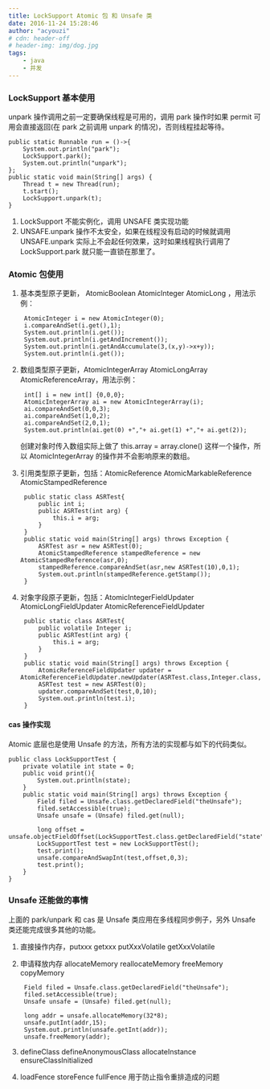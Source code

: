 ```yaml
---
title: LockSupport Atomic 包 和 Unsafe 类
date: 2016-11-24 15:28:46
author: "acyouzi"
# cdn: header-off
# header-img: img/dog.jpg
tags:
	- java
	- 并发
---
```


### LockSupport 基本使用
unpark 操作调用之前一定要确保线程是可用的，调用 park 操作时如果 permit 可用会直接返回(在 park 之前调用 unpark 的情况)，否则线程挂起等待。

    public static Runnable run = ()->{
        System.out.println("park");
        LockSupport.park();
        System.out.println("unpark");
    };
    public static void main(String[] args) {
        Thread t = new Thread(run);
        t.start();
        LockSupport.unpark(t);
    }

1. LockSupport 不能实例化，调用 UNSAFE 类实现功能
2. UNSAFE.unpark 操作不太安全，如果在线程没有启动的时候就调用 UNSAFE.unpark 实际上不会起任何效果，这时如果线程执行调用了 LockSupport.park 就只能一直锁在那里了。


### Atomic 包使用
1. 基本类型原子更新， AtomicBoolean AtomicInteger AtomicLong ，用法示例：
    
        AtomicInteger i = new AtomicInteger(0);
        i.compareAndSet(i.get(),1);
        System.out.println(i.get());
        System.out.println(i.getAndIncrement());
        System.out.println(i.getAndAccumulate(3,(x,y)->x+y));
        System.out.println(i.get());

2. 数组类型原子更新，AtomicIntegerArray AtomicLongArray AtomicReferenceArray，用法示例：

        int[] i = new int[] {0,0,0};
        AtomicIntegerArray ai = new AtomicIntegerArray(i);
        ai.compareAndSet(0,0,3);
        ai.compareAndSet(1,0,2);
        ai.compareAndSet(2,0,1);
        System.out.println(ai.get(0) +","+ ai.get(1) +","+ ai.get(2));

    创建对象时传入数组实际上做了 this.array = array.clone() 这样一个操作，所以 AtomicIntegerArray 的操作并不会影响原来的数组。

3. 引用类型原子更新，包括：AtomicReference  AtomicMarkableReference AtomicStampedReference

        public static class ASRTest{
            public int i;
            public ASRTest(int arg) {
                this.i = arg;
            }
        }
        public static void main(String[] args) throws Exception {
            ASRTest asr = new ASRTest(0);
            AtomicStampedReference stampedReference = new AtomicStampedReference(asr,0);
            stampedReference.compareAndSet(asr,new ASRTest(10),0,1);
            System.out.println(stampedReference.getStamp());
        }


4. 对象字段原子更新，包括：AtomicIntegerFieldUpdater AtomicLongFieldUpdater AtomicReferenceFieldUpdater

        public static class ASRTest{
            public volatile Integer i;
            public ASRTest(int arg) {
                this.i = arg;
            }
        }
        public static void main(String[] args) throws Exception {
            AtomicReferenceFieldUpdater updater = AtomicReferenceFieldUpdater.newUpdater(ASRTest.class,Integer.class,"i");
            ASRTest test = new ASRTest(0);
            updater.compareAndSet(test,0,10);
            System.out.println(test.i);
        }



#### cas 操作实现
Atomic 底层也是使用 Unsafe 的方法，所有方法的实现都与如下的代码类似。
    
    public class LockSupportTest {
        private volatile int state = 0;
        public void print(){
            System.out.println(state);
        }
        public static void main(String[] args) throws Exception {
            Field filed = Unsafe.class.getDeclaredField("theUnsafe");
            filed.setAccessible(true);
            Unsafe unsafe = (Unsafe) filed.get(null);

            long offset = unsafe.objectFieldOffset(LockSupportTest.class.getDeclaredField("state"));
            LockSupportTest test = new LockSupportTest();
            test.print();
            unsafe.compareAndSwapInt(test,offset,0,3);
            test.print();
        }
    }

### Unsafe 还能做的事情
上面的 park/unpark 和 cas 是 Unsafe 类应用在多线程同步例子，另外 Unsafe 类还能完成很多其他的功能。

1. 直接操作内存，putxxx getxxx putXxxVolatile getXxxVolatile 
2. 申请释放内存 allocateMemory reallocateMemory freeMemory copyMemory 

        Field filed = Unsafe.class.getDeclaredField("theUnsafe");
        filed.setAccessible(true);
        Unsafe unsafe = (Unsafe) filed.get(null);

        long addr = unsafe.allocateMemory(32*8);
        unsafe.putInt(addr,15);
        System.out.println(unsafe.getInt(addr));
        unsafe.freeMemory(addr);

3. defineClass defineAnonymousClass allocateInstance ensureClassInitialized
4. loadFence storeFence fullFence 用于防止指令重排造成的问题